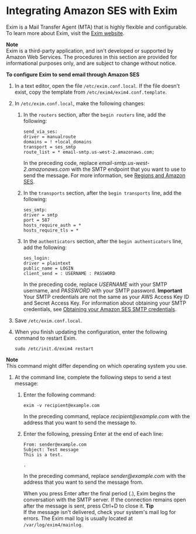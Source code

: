 # Integrating Amazon SES with Exim<a name="send-email-exim"></a>

Exim is a Mail Transfer Agent \(MTA\) that is highly flexible and configurable\. To learn more about Exim, visit the [Exim website](http://www.exim.org)\.

**Note**  
Exim is a third\-party application, and isn't developed or supported by Amazon Web Services\. The procedures in this section are provided for informational purposes only, and are subject to change without notice\.

**To configure Exim to send email through Amazon SES**

1. In a text editor, open the file `/etc/exim.conf.local`\. If the file doesn't exist, copy the template from `/etc/exim4/exim4.conf.template`\.

1. In `/etc/exim.conf.local`, make the following changes:

   1. In the `routers` section, after the `begin routers` line, add the following:

      ```
      send_via_ses:
      driver = manualroute
      domains = ! +local_domains
      transport = ses_smtp
      route_list = * email-smtp.us-west-2.amazonaws.com;
      ```

      In the preceding code, replace *email\-smtp\.us\-west\-2\.amazonaws\.com* with the SMTP endpoint that you want to use to send the message\. For more information, see [Regions and Amazon SES](regions.md)\.

   1. In the `transports` section, after the `begin transports` line, add the following:

      ```
      ses_smtp:
      driver = smtp
      port = 587
      hosts_require_auth = *
      hosts_require_tls = *
      ```

   1. In the `authenticators` section, after the `begin authenticators` line, add the following:

      ```
      ses_login:
      driver = plaintext
      public_name = LOGIN
      client_send = : USERNAME : PASSWORD
      ```

      In the preceding code, replace *USERNAME* with your SMTP username, and *PASSWORD* with your SMTP password\.
**Important**  
Your SMTP credentials are not the same as your AWS Access Key ID and Secret Access Key\. For information about obtaining your SMTP credentials, see [Obtaining your Amazon SES SMTP credentials](smtp-credentials.md)\.

1. Save `/etc/exim.conf.local`\.

1. When you finish updating the configuration, enter the following command to restart Exim\.

   ```
   sudo /etc/init.d/exim4 restart
   ```
**Note**  
This command might differ depending on which operating system you use\.

1. At the command line, complete the following steps to send a test message:

   1. Enter the following command:

      ```
      exim -v recipient@example.com
      ```

      In the preceding command, replace *recipient@example\.com* with the address that you want to send the message to\.

   1. Enter the following, pressing Enter at the end of each line:

      ```
      From: sender@example.com
      Subject: Test message
      This is a test.
      
      .
      ```

      In the preceding command, replace *sender@example\.com* with the address that you want to send the message from\.

      When you press Enter after the final period \(\.\), Exim begins the conversation with the SMTP server\. If the connection remains open after the message is sent, press Ctrl\+D to close it\.
**Tip**  
If the message isn't delivered, check your system's mail log for errors\. The Exim mail log is usually located at `/var/log/exim4/mainlog`\.
